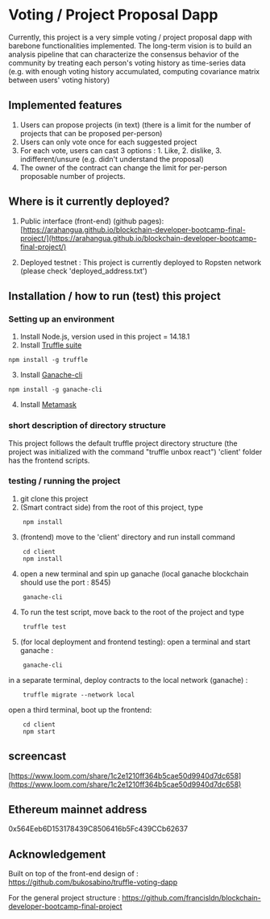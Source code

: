 # Voting / Project Proposal Dapp   
Currently, this project is a very simple voting / project proposal dapp with barebone functionalities implemented. The long-term vision is to build an analysis pipeline that can characterize the consensus behavior of the community by treating each person's voting history as time-series data (e.g. with enough voting history accumulated, computing covariance matrix between users' voting history)

## Implemented features
1. Users can propose projects (in text) (there is a limit for the number of projects that can be proposed per-person)
2. Users can only vote once for each suggested project
3. For each vote, users can cast 3 options : 1. Like, 2. dislike, 3. indifferent/unsure (e.g. didn't understand the proposal)
4. The owner of the contract can change the limit for per-person proposable number of projects.

## Where is it currently deployed?
1. Public interface (front-end) (github pages):
[https://arahangua.github.io/blockchain-developer-bootcamp-final-project/](https://arahangua.github.io/blockchain-developer-bootcamp-final-project/)

2. Deployed testnet : 
This project is currently deployed to Ropsten network (please check 'deployed_address.txt')

## Installation / how to run (test) this project
### Setting up an environment
1. Install Node.js, version used in this project = 14.18.1
2. Install [Truffle suite](https://www.npmjs.com/package/truffle)
```
npm install -g truffle
```
3. Install [Ganache-cli](https://www.npmjs.com/package/ganache-cli)
```
npm install -g ganache-cli
```
4. Install [Metamask](https://metamask.io/)

### short description of directory structure
This project follows the default truffle project directory structure (the project was initialized with the command "truffle unbox react")
'client' folder has the frontend scripts.

### testing / running the project
1. git clone this project
2. (Smart contract side) from the root of this project, type
```
    npm install
```    
3. (frontend) move to the 'client' directory and run install command
```
    cd client
    npm install
```
4. open a new terminal and spin up ganache (local ganache blockchain should use the port : 8545)
```
    ganache-cli
```
4. To run the test script, move back to the root of the project and type
```
    truffle test
```

5. (for local deployment and frontend testing):
open a terminal and start ganache :
```
    ganache-cli 
```
in a separate terminal, deploy contracts to the local network (ganache) : 
```
    truffle migrate --network local 
```
open a third terminal, boot up the frontend:
```
    cd client
    npm start
```

## screencast 

[https://www.loom.com/share/1c2e1210ff364b5cae50d9940d7dc658](https://www.loom.com/share/1c2e1210ff364b5cae50d9940d7dc658)


## Ethereum mainnet address
0x564Eeb6D153178439C8506416b5Fc439CCb62637


## Acknowledgement
Built on top of the front-end design of : https://github.com/bukosabino/truffle-voting-dapp

For the general project structure : https://github.com/francisldn/blockchain-developer-bootcamp-final-project



  
